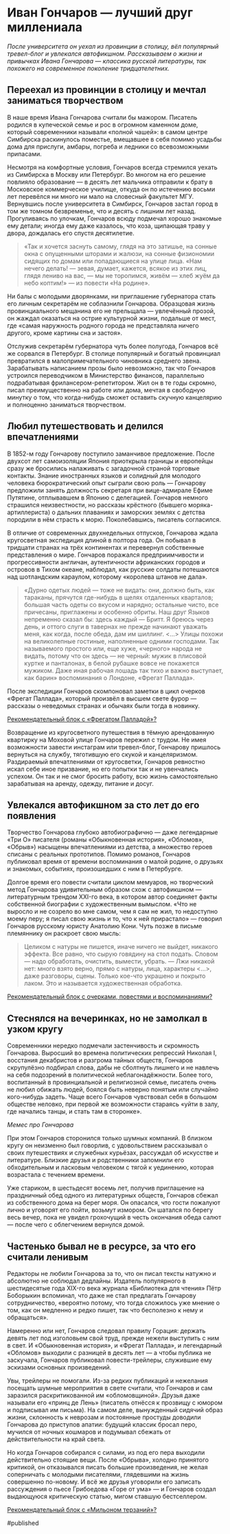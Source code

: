 
# Иван Гончаров — лучший друг миллениала
_После университета он уехал из провинции в столицу, вёл популярный тревел-блог и увлекался автофикшном. Рассказываем о жизни и привычках Ивана Гончарова — классика русской литературы, так похожего на современное поколение тридцателетних._

## Переехал из провинции в столицу и мечтал заниматься творчеством
В наше время Ивана Гончарова считали бы мажором. Писатель родился в купеческой семье и рос в огромном каменном доме, который современники называли «полной чашей»: в самом центре Симбирска раскинулось поместье, вмещавшее в себя помимо усадьбы дома для прислуги, амбары, погреба и ледники со всевозможными припасами.

Несмотря на комфортные условия, Гончаров всегда стремился уехать из Симбирска в Москву или Петербург. Во многом на его решение повлияло образование — в десять лет мальчика отправили к брату в Московское коммерческое училище, откуда он по истечению восьми лет перевёлся ни много ни мало на словесный факультет МГУ. Вернувшись после университета в Симбирск, Гончаров застал город в том же томном безвременье, что и десять с лишним лет назад. Прогуливаясь по улочкам, Гончаров всюду подмечал хорошо знакомые ему детали; иногда ему даже казалось, что коза, щипающая траву у двора, дождалась его спустя десятилетие.

> «Так и хочется заснуть самому, глядя на это затишье, на сонные окна с опущенными шторами и жалюзи, на сонные физиономии сидящих по домам или попадающиеся на улице лица. «Нам нечего делать! — зевая, думает, кажется, всякое из этих лиц, глядя лениво на вас, — мы не торопимся, живём — хлеб жуём да небо коптим!» — из повести «На родине».

Ни балы с молодыми дворянками, ни приглашение губернатора стать его личным секретарём не соблазнили Гончарова. Образцовая жизнь провинциального мещанина его не прельщала — увлечённый прозой, он жаждал оказаться на острие культурной жизни, подальше от мест, где «самая наружность родного города не представляла ничего другого, кроме картины сна и застоя».

Отслужив секретарём губернатора чуть более полугода, Гончаров всё же сорвался в Петербург. В столице популярный и богатый провинциал превратился в малопримечательного чиновника среднего звена. Зарабатывать написанием прозы было невозможно, так что Гончаров устроился переводчиком в Министерство финансов, параллельно подрабатывая фрилансером-репетитором. Жил он в те годы скромно, писал преимущественно на работе или дома, мечтая в свободную минутку о том, что когда-нибудь сможет оставить скучную канцелярию и полноценно заниматься творчеством.

## Любил путешествовать и делился впечатлениями
В 1852-м году Гончарову поступило заманчивое предложение. После двухсот лет самоизоляции Япония приоткрыла границы и европейцы сразу же бросились налаживать с загадочной страной торговые контакты. Знание иностранных языков и солидный для молодого человека бюрократический опыт сыграли свою роль — Гончарову предложили занять должность секретаря при вице-адмирале Ефиме Путятине, отплывавшем в Японию с делегацией. Гончаров немного страшился неизвестности, но рассказы крёстного (бывшего моряка-артиллериста) о дальних плаваниях и заморских землях с детства породили в нём страсть к морю. Поколебавшись, писатель согласился.

В отличие от современных двухнедельных отпусков, Гончарова ждала кругосветная экспедиция длиной в полтора года. Он побывал в тридцати странах на трёх континентах и перевернул собственные представления о мире. Гончаров поражался предприимчивости и прогрессивности англичан, аутентичности африканских городов и островов в Тихом океане, наблюдал, как русские солдаты потешаются над шотландским караулом, которому «королева штанов не дала».

> «Дурно одетых людей — тоже не видать: они, должно быть, как тараканы, прячутся где-нибудь в щелях отдаленных кварталов; большая часть одеты со вкусом и нарядно; остальные чисто, все причесаны, приглажены и особенно обриты. Наш друг Языков непременно сказал бы: здесь каждый — Бритт. Я бреюсь через день, и оттого слуги в тавернах не прежде начинают уважать меня, как когда, после обеда, дам им шиллинг. \<…\> Улицы похожи на великолепные гостиные, наполненные одними господами. Так называемого простого или, еще хуже, «черного» народа не видать, потому что он здесь — не черный: мужик в плисовой куртке и панталонах, в белой рубашке вовсе не покажется мужиком. Даже иная рабочая лошадь так тихо и важно выступает, как барин» воспоминания о Лондоне, «Фрегат Паллада».

После экспедиции Гончаров скомпоновал заметки в цикл очерков «Фрегат Паллада», который произвёл в высшем свете фурор — рассказы о неведомых странах и обычаях были тогда в новинку.

[Рекомендательный блок с «Фрегатом Палладой»?][1]

Возвращение из кругосветного путешествия в тёмную арендованную квартирку на Моховой улице Гончаров пережил с трудом. Не имея возможности завести инстаграм или тревел-блог, Гончарову пришлось вернуться на службу, тяготившую его скукой и канцеляризмом. Раздираемый впечатлениями от кругосветки, Гончаров ревностно искал себе иное призвание, но его попытки так и не увенчались успехом. Он так и не смог бросить работу, всю жизнь самостоятельно зарабатывая на аренду, одежду, питание и досуг.

## Увлекался автофикшном за сто лет до его появления
Творчество Гончарова глубоко автобиографично — даже легендарные «Три О» писателя (романы «Обыкновенная история», «Обломов», «Обрыв») насыщены впечатлениями из детства, а множество героев списаны с реальных прототипов. Помимо романов, Гончаров публиковал время от времени воспоминания о малой родине, о друзьях и знакомых, событиях, произошедших с ним в Петербурге.

Долгое время его повести считали циклом мемуаров, но творческий метод Гончарова удивительным образом схож с автофикшном — литературным трендом XXI-го века, в котором автор соединяет факты собственной биографии с художественным вымыслом. «Что не выросло и не созрело во мне самом, чем я сам не жил, то недоступно моему перу; я писал свою жизнь и то, что к ней прирастало» — говорил Гончаров русскому юристу Анатолию Кони. Чуть позже в письме племяннику он раскроет свою мысль: 

> Целиком с натуры не пишется, иначе ничего не выйдет, никакого эффекта. Все равно, что сырую говядину на стол подать. Словом — надо обработать, очистить, вымести, убрать. — Лжи никакой нет: много взято верно, прямо с натуры, лица, характеры \<…\>, даже разговоры, сцены. Только кое-что украшено и покрыто лаком. Это и называется художественная обработка.

[Рекомендательный блок с очерками, повестями и воспоминаниями?][2]

## Стеснялся на вечеринках, но не замолкал в узком кругу
Современники нередко подмечали застенчивость и скромность Гончарова. Выросший во времена политических репрессий Николая I, восстания декабристов и разгрома тайных обществ, Гончаров скрупулёзно подбирал слова, дабы не сболтнуть лишнего и не навлечь на себя подозрений в политической неблагонадёжности. Более того, воспитанный в провинциальной и религиозной семье, писатель очень не любил обижать людей, боялся быть неверно понятым или случайно кого-нибудь задеть. Чаще всего Гончаров чувствовал себя в большом обществе неловко, при первой же возможности стараясь «уйти в залу, где начались танцы, и стать там в сторонке».

_Мемес про Гончарова_

При этом Гончаров сторонился только шумных компаний. В близком кругу он неизменно был говорлив, с удовольствием рассказывал о своих путешествиях и служебных курьёзах, рассуждал об искусстве и литературе. Близкие друзья и родственники запомнили его обходительным и ласковым человеком с тягой к уединению, которая возрастала с течением времени.

Уже стариком, в шестьдесят восемь лет, получив приглашение на праздничный обед одного из литературных обществ, Гончаров сбежал из собственного дома на берег моря. Он опасался, что гости пожалуют лично и уговорят его пойти, возьмут измором. Он шатался по берегу весь вечер, пока не увидел грохочущий в честь окончания обеда салют — после чего с облегчением вернулся домой.

## Частенько бывал не в ресурсе, за что его считали ленивым
Редакторы не любили Гончарова за то, что он писал тексты натужно и абсолютно не соблюдал дедлайны. Издатель популярного в шестидесятые года XIX-го века журнала «Библиотека для чтения» Пётр Боборыкин вспоминал, что даже не стал предлагать Гончарову сотрудничество, «вероятно потому, что тогда сложилось уже мнение о том, как он медленно и редко пишет, так что бесполезно к нему и обращаться».

Намеренно или нет, Гончаров следовал правилу Горация: держать девять лет под изголовьем свой труд, прежде нежели выступить с ним в свет. И «Обыкновенная история», и «Фрегат Паллада», и легендарный «Обломов» выходили с разницей в десять лет — а чтобы публика не заскучала, Гончаров публиковал повести-трейлеры, служившие ему эскизами основных произведений.

Увы, трейлеры не помогали. Из-за редких публикаций и нежелания посещать шумные мероприятия в свете считали, что Гончаров и сам заразился раскритикованной им «обломовщиной». Друзья даже называли его «принц де Лень» (писатель отнёсся к прозвищу с юмором и подписывал им письма). На самом деле, вынужденный сидячий образ жизни, склонность к неврозам и постоянные простуды доводили Гончарова до приступов апатии: будущий классик бросал перо, мучился от ночных кошмаров и подумывал сбежать от действительности на край света.

Но когда Гончаров собирался с силами, из под его пера выходили действительно стоящие вещи. После «Обрыва», холодно принятого критикой, он отказывался писать большие произведения, не желая соперничать с молодыми писателями, глядевшими на жизнь совершенно по-новому. И всё же друзья уговорили его записать рассуждения о пьесе Грибоедова «Горе от ума» — и Гончаров создал выдающуюся критическую статью, мигом ставшую бестселлером.

[Рекомендательный блок с «Мильоном терзаний»?][3]

[1]:	https://bookmate.com/books/vyOVLiqa
[2]:	https://bookmate.com/books/avbtgil9
[3]:	https://bookmate.com/books/MUv17icm

#published